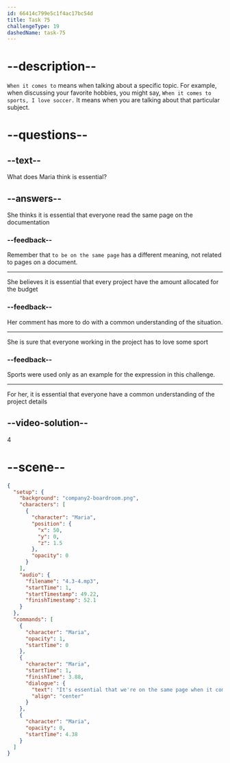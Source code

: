 ```yaml
---
id: 66414c799e5c1f4ac17bc54d
title: Task 75
challengeType: 19
dashedName: task-75
---
```


<!-- (Audio) Maria: It's essential that we're on the same page when it comes to project details. -->

# --description--

`When it comes to` means when talking about a specific topic. For example, when discussing your favorite hobbies, you might say, `When it comes to sports, I love soccer.` It means when you are talking about that particular subject.

# --questions--

## --text--

What does Maria think is essential?

## --answers--

She thinks it is essential that everyone read the same page on the documentation

### --feedback--

Remember that `to be on the same page` has a different meaning, not related to pages on a document.

---

She believes it is essential that every project have the amount allocated for the budget

### --feedback--

Her comment has more to do with a common understanding of the situation. 

---

She is sure that everyone working in the project has to love some sport

### --feedback--

Sports were used only as an example for the expression in this challenge.

---

For her, it is essential that everyone have a common understanding of the project details

## --video-solution--

4

# --scene--

```json
{
  "setup": {
    "background": "company2-boardroom.png",
    "characters": [
      {
        "character": "Maria",
        "position": {
          "x": 50,
          "y": 0,
          "z": 1.5
        },
        "opacity": 0
      }
    ],
    "audio": {
      "filename": "4.3-4.mp3",
      "startTime": 1,
      "startTimestamp": 49.22,
      "finishTimestamp": 52.1
    }
  },
  "commands": [
    {
      "character": "Maria",
      "opacity": 1,
      "startTime": 0
    },
    {
      "character": "Maria",
      "startTime": 1,
      "finishTime": 3.88,
      "dialogue": {
        "text": "It's essential that we're on the same page when it comes to project details.",
        "align": "center"
      }
    },
    {
      "character": "Maria",
      "opacity": 0,
      "startTime": 4.38
    }
  ]
}
```
